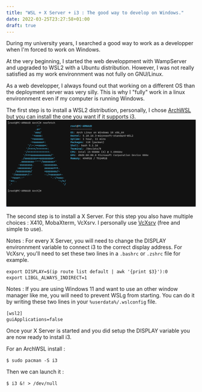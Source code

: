 ```yaml
---
title: "WSL + X Server + i3 : The good way to develop on Windows."
date: 2022-03-25T23:27:58+01:00
draft: true
---
```

During my university years, I searched a good way to work as a developper when I'm forced to work on Windows.

At the very beginning, I started the web developpment with WampServer and upgraded to WSL2 with a Ubuntu distribution. However, I was not really satisfied as my work environnment was not fully on GNU/Linux.

As a web developper, I always found out that working on a different OS than the deployment server was very silly. This is why I "fully" work in a linux environnment even if my computer is running Windows.

The first step is to install a WSL2 distribution, personally, I chose [ArchWSL](https://github.com/yuk7/ArchWSL) but you can install the one you want if it supports i3. 
![ArchWSL installed](/images/archwsl.png)

The second step is to install a X Server. For this step you also have multiple choices : X410, MobaXterm, VcXsrv. I personally use [VcXsrv](https://sourceforge.net/projects/vcxsrv/) (free and simple to use).

Notes : For every X Server, you will need to change the DISPLAY environnment variable to connect i3 to the correct display address. For VcXsrv, you'll need to set these two lines in a `.bashrc` or `.zshrc` file for example.

```
export DISPLAY=$(ip route list default | awk '{print $3}'):0
export LIBGL_ALWAYS_INDIRECT=1
```

Notes : If you are using Windows 11 and want to use an other window manager like me, you will need to prevent WSLg from starting. You can do it by writing these two lines in your `%userdata%/.wslconfig` file.
```
[wsl2]
guiApplications=false 
```

Once your X Server is started and you did setup the DISPLAY variable you are now ready to install i3.

For an ArchWSL install :
```shell
$ sudo pacman -S i3
```

Then we can launch it :
```shell
$ i3 &! > /dev/null
```
